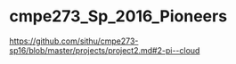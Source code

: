 # cmpe273_Sp_2016_Pioneers
https://github.com/sithu/cmpe273-sp16/blob/master/projects/project2.md#2-pi--cloud
